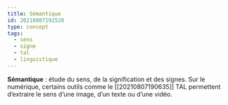 ```yaml
---
title: Sémantique
id: 20210807192520
type: concept
tags:
  - sens
  - signe
  - tal
  - linguistique
---
```

         

**Sémantique** : étude du sens, de la signification et des signes. Sur le numérique, certains outils comme le [[20210807190635]] TAL permettent d’extraire le sens d’une image, d’un texte ou d’une vidéo.

